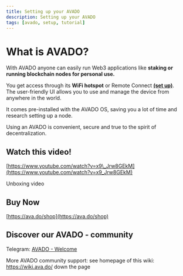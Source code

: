 ```yaml
---
title: Setting up your AVADO
description: Setting up your AVADO
tags: [avado, setup, tutorial]
---
```


What is AVADO?
==============

With AVADO anyone can easily run Web3 applications like **staking or** **running blockchain nodes for personal use.**

You get access through its **WiFi hotspot** or Remote Connect [**(set up)**](/tutorials/remote-connect).  
The user-friendly UI allows you to use and manage the device from anywhere in the world.

It comes pre-installed with the AVADO OS, saving you a lot of time and research setting up a node.  
  
Using an AVADO is convenient, secure and true to the spirit of decentralization.

Watch this video!
-----------------

[https://www.youtube.com/watch?v=x9\_Jrw8GEkM](https://www.youtube.com/watch?v=x9_Jrw8GEkM)

Unboxing video

Buy Now
-------

[https://ava.do/shop](https://ava.do/shop)

Discover our AVADO - community
------------------------------

Telegram: [AVADO - Welcome](https://t.me/joinchat/SZowfxO-_KgJZcnz) 

More AVADO community support: see homepage of this wiki: https://wiki.ava.do/ down the page